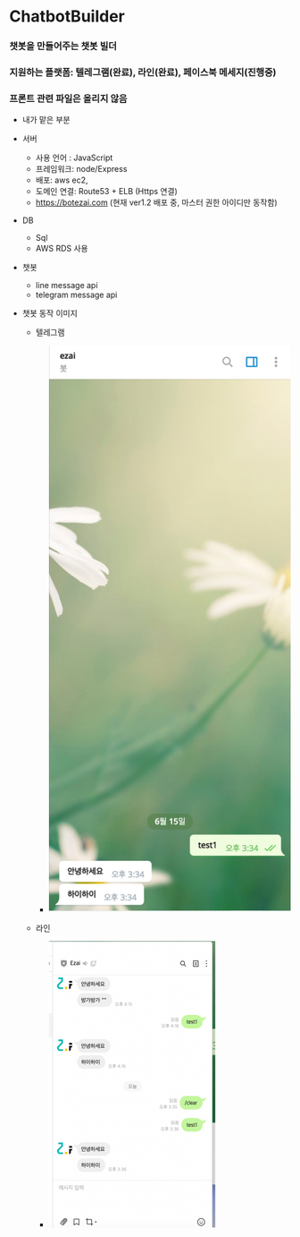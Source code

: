 # ChatbotBuilder
### 챗봇을 만들어주는 챗봇 빌더

### 지원하는 플랫폼: 텔레그램(완료), 라인(완료), 페이스북 메세지(진행중)

### 프론트 관련 파일은 올리지 않음



-  내가 맡은 부분
  - 서버
    - 사용 언어 : JavaScript
    - 프레임워크: node/Express
    - 배포: aws ec2, 
    - 도메인 연결: Route53 + ELB (Https 연결) 
    - https://botezai.com (현재 ver1.2 배포 중, 마스터 권한 아이디만 동작함)
  - DB
    - Sql
    - AWS RDS 사용
  - 챗봇
    - line message api
    - telegram message api 



- 챗봇 동작 이미지

  - 텔레그램
    - ![telegram](./telegram.png)

  - 라인 
    - <img src="./line.png" alt="line" style="zoom:50%;" />